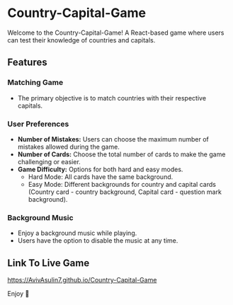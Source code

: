 # Country-Capital-Game

Welcome to the Country-Capital-Game! A React-based game where users can test their knowledge of countries and capitals.

## Features

### Matching Game

- The primary objective is to match countries with their respective capitals.

### User Preferences

- **Number of Mistakes:** Users can choose the maximum number of mistakes allowed during the game.
- **Number of Cards:** Choose the total number of cards to make the game challenging or easier.
- **Game Difficulty:** Options for both hard and easy modes.
  - Hard Mode: All cards have the same background.
  - Easy Mode: Different backgrounds for country and capital cards (Country card - country background, Capital card - question mark background).

### Background Music

- Enjoy a background music while playing.
- Users have the option to disable the music at any time.

## Link To Live Game

https://AvivAsulin7.github.io/Country-Capital-Game

Enjoy 🙂
